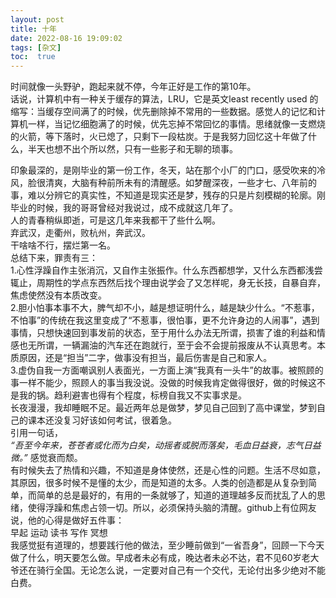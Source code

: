 ```yaml
---
layout: post
title: 十年
date: 2022-08-16 19:09:02
tags: [杂文]
toc:  true
---
```


时间就像一头野驴，跑起来就不停，今年正好是工作的第10年。  
话说，计算机中有一种关于缓存的算法，LRU，它是英文least recently used 的缩写：当缓存空间满了的时候，优先删除掉不常用的一些数据。感觉人的记忆和计算机一样，当记忆细胞满了的时候，优先忘掉不常回忆的事情。思绪就像一支燃烧的火箭，等下落时，火已熄了，只剩下一段枯炭。于是我努力回忆这十年做了什么，半天也想不出个所以然，只有一些影子和无聊的琐事。  

印象最深的，是刚毕业的第一份工作，冬天，站在那个小厂的门口，感受吹来的冷风，脸很清爽，大脑有种前所未有的清醒感。如梦醒深夜，一些才七、八年前的事，难以分辨它的真实性，不知道是现实还是梦，残存的只是片刻模糊的轮廓。刚毕业的时候，我的哥哥曾经对我说过，成不成就这几年了。  
人的青春稍纵即逝，可是这几年来我都干了些什么啊。  
弃武汉，走衢州，败杭州，奔武汉。  
干啥啥不行，摆烂第一名。  
总结下来，罪责有三：  
1.心性浮躁自作主张消沉，又自作主张振作。什么东西都想学，又什么东西都浅尝辄止，周期性的学点东西然后找个理由说学会了又怎样呢，身无长技，自暴自弃，焦虑使然没有本质改变。  
2.胆小怕事本事不大，脾气却不小，越是想证明什么，越是缺少什么。“不惹事，不怕事”的传统在我这里变成了“不惹事，很怕事，更不允许身边的人闹事”，遇到事情，只想快速回到事发前的状态，至于用什么办法无所谓，损害了谁的利益和情感也无所谓，一辆漏油的汽车还在跑就行，至于会不会提前报废从不认真思考。本质原因，还是“担当”二字，做事没有担当，最后伤害是自己和家人。  
3.虚伪自我一方面嘲讽别人表面光，一方面上演“我真有一头牛”的故事。被照顾的事一样不能少，照顾人的事当我没说。没做的时候我肯定做得很好，做的时候这不是我的锅。趋利避害也得有个程度，标榜自我又不实事求是。  
长夜漫漫，我却睡眠不足。最近两年总是做梦，梦见自己回到了高中课堂，梦到自己的课本还没复习好该如何考试，很着急。  
引用一句话，  
*“吾至今年来，苍苍者或化而为白矣，动摇者或脱而落矣，毛血日益衰，志气日益微。”* 
感觉衰而颓。  
有时候失去了热情和兴趣，不知道是身体使然，还是心性的问题。生活不尽如意，其原因，很多时候不是懂的太少，而是知道的太多。人类的创造都是从复杂到简单，而简单的总是最好的，有用的一条就够了，知道的道理越多反而扰乱了人的思绪，使得浮躁和焦虑占领一切。所以，必须保持头脑的清醒。github上有位网友说，他的心得是做好五件事：  
早起  运动   读书   写作  冥想  
我感觉挺有道理的，想要践行他的做法，至少睡前做到“一省吾身”，回顾一下今天做了什么，明天要怎么做。早成者未必有成，晚达者未必不达，君不见60岁老大爷还在骑行全国。无论怎么说，一定要对自己有一个交代，无论付出多少绝对不能白费。
